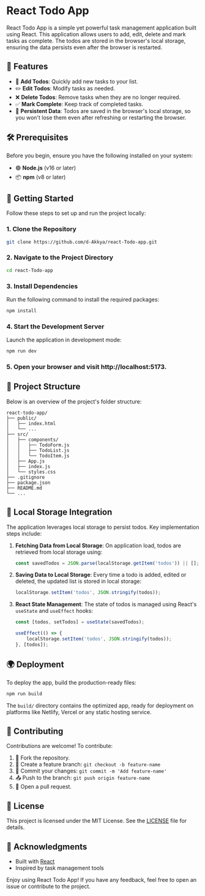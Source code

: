 # React Todo App

React Todo App is a simple yet powerful task management application built using React. This application allows users to add, edit, delete and mark tasks as complete. The todos are stored in the browser's local storage, ensuring the data persists even after the browser is restarted.

## 🌟 Features

- 📌 **Add Todos**: Quickly add new tasks to your list.
- ✏️ **Edit Todos**: Modify tasks as needed.
- ❌ **Delete Todos**: Remove tasks when they are no longer required.
- ✅ **Mark Complete**: Keep track of completed tasks.
- 💾 **Persistent Data**: Todos are saved in the browser's local storage, so you won't lose them even after refreshing or restarting the browser.

## 🛠️ Prerequisites

Before you begin, ensure you have the following installed on your system:

- 🟢 **Node.js** (v16 or later)
- 📦 **npm** (v8 or later)

## 🚀 Getting Started

Follow these steps to set up and run the project locally:

### 1. Clone the Repository

```bash
git clone https://github.com/d-Akkya/react-Todo-app.git
```

### 2. Navigate to the Project Directory

```bash
cd react-Todo-app
```

### 3. Install Dependencies

Run the following command to install the required packages:

```bash
npm install
```

### 4. Start the Development Server

Launch the application in development mode:

```bash
npm run dev
```

### 5. Open your browser and visit http://localhost:5173.

## 📂 Project Structure

Below is an overview of the project's folder structure:

```
react-todo-app/
├── public/
│   ├── index.html
│   └── ...
├── src/
│   ├── components/
│   │   ├── TodoForm.js
│   │   ├── TodoList.js
│   │   └── TodoItem.js
│   ├── App.js
│   ├── index.js
│   └── styles.css
├── .gitignore
├── package.json
├── README.md
└── ...
```

## 💾 Local Storage Integration

The application leverages local storage to persist todos. Key implementation steps include:

1. **Fetching Data from Local Storage**: On application load, todos are retrieved from local storage using:
   ```js
   const savedTodos = JSON.parse(localStorage.getItem('todos')) || [];
   ```

2. **Saving Data to Local Storage**: Every time a todo is added, edited or deleted, the updated list is stored in local storage:
   ```js
   localStorage.setItem('todos', JSON.stringify(todos));
   ```

3. **React State Management**: The state of todos is managed using React's `useState` and `useEffect` hooks:
   ```js
   const [todos, setTodos] = useState(savedTodos);

   useEffect(() => {
       localStorage.setItem('todos', JSON.stringify(todos));
   }, [todos]);
   ```

## 🌍 Deployment

To deploy the app, build the production-ready files:

```bash
npm run build
```

The `build/` directory contains the optimized app, ready for deployment on platforms like Netlify, Vercel or any static hosting service.

## 🤝 Contributing

Contributions are welcome! To contribute:

1. 🍴 Fork the repository.
2. 🌟 Create a feature branch: `git checkout -b feature-name`
3. 🔨 Commit your changes: `git commit -m 'Add feature-name'`
4. 📤 Push to the branch: `git push origin feature-name`
5. 📨 Open a pull request.

## 📜 License

This project is licensed under the MIT License. See the [LICENSE](LICENSE) file for details.

## 🙌 Acknowledgments

- Built with [React](https://reactjs.org/)
- Inspired by task management tools

Enjoy using React Todo App! If you have any feedback, feel free to open an issue or contribute to the project.
